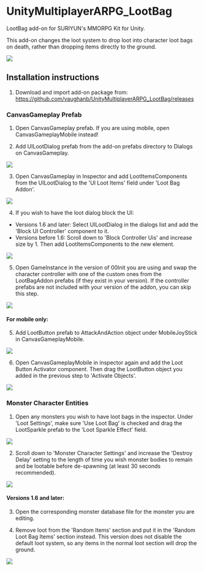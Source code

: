 # UnityMultiplayerARPG_LootBag
LootBag add-on for SURIYUN's MMORPG Kit for Unity.

This add-on changes the loot system to drop loot into character loot bags on death, rather than dropping items directly to the ground.

![](Screenshots/LootBag.png)

## Installation instructions
1. Download and import add-on package from: https://github.com/vaughanb/UnityMultiplayerARPG_LootBag/releases

### CanvasGameplay Prefab
1. Open CanvasGameplay prefab. If you are using mobile, open CanvasGameplayMobile instead!

2. Add UILootDialog prefab from the add-on prefabs directory to Dialogs on CanvasGameplay.

![](Screenshots/CanvasGameplay_Dialogs.png)

3. Open CanvasGameplay in Inspector and add LootItemsComponents from the UILootDialog to the 'UI Loot Items' field under 'Loot Bag Addon'.

![](Screenshots/UILootItems.png)

4. If you wish to have the loot dialog block the UI:
  * Versions 1.6 and later: Select UILootDialog in the dialogs list and add the 'Block UI Controller' component to it.
  * Versions before 1.6: Scroll down to 'Block Controller Uis' and increase size by 1. Then add LootItemsComponents to the new element.

![](Screenshots/BlockControllerUIs.png)

5. Open GameInstance in the version of 00Init you are using and swap the character controller with one of the custom ones from the LootBagAddon prefabs (if they exist in your version). If the controller prefabs are not included with your version of the addon, you can skip this step.

![](Screenshots/GameInstance.png)

#### For mobile only: 
5. Add LootButton prefab to AttackAndAction object under MobileJoyStick in CanvasGameplayMobile.

![](Screenshots/LootButton.png)

6. Open CanvasGameplayMobile in inspector again and add the Loot Button Activator component. Then drag the LootButton object you added in the previous step to 'Activate Objects'.

![](Screenshots/LootButtonActivator.png)


### Monster Character Entities
1. Open any monsters you wish to have loot bags in the inspector. Under 'Loot Settings', make sure 'Use Loot Bag' is checked and drag the LootSparkle prefab to the 'Loot Sparkle Effect' field.

![](Screenshots/LootSettings.png)

2. Scroll down to 'Monster Character Settings' and increase the 'Destroy Delay' setting to the length of time you wish monster bodies to remain and be lootable before de-spawning (at least 30 seconds recommended).

![](Screenshots/MonsterCharacterSettings.png)

#### Versions 1.6 and later:
3. Open the corresponding monster database file for the monster you are editing.

4. Remove loot from the 'Random Items' section and put it in the 'Random Loot Bag Items' section instead. This version does not disable the default loot system, so any items in the normal loot section will drop the ground.

![](Screenshots/LootBagRewards.png)
